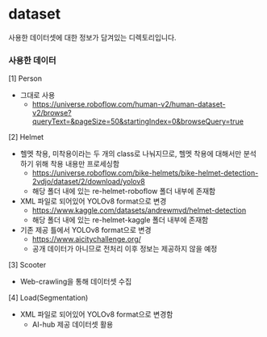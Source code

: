 # dataset
사용한 데이터셋에 대한 정보가 담겨있는 디렉토리입니다.


### 사용한 데이터
[1] Person
* 그대로 사용
  * https://universe.roboflow.com/human-v2/human-dataset-v2/browse?queryText=&pageSize=50&startingIndex=0&browseQuery=true

[2] Helmet
* 헬멧 착용, 미착용이라는 두 개의 class로 나눠지므로, 헬멧 착용에 대해서만 분석하기 위해 착용 내용만 프로세싱함
  * https://universe.roboflow.com/bike-helmets/bike-helmet-detection-2vdjo/dataset/2/download/yolov8
  * 해당 폴더 내에 있는 re-helmet-roboflow 폴더 내부에 존재함
* XML 파일로 되어있어 YOLOv8 format으로 변경
  * https://www.kaggle.com/datasets/andrewmvd/helmet-detection
  * 해당 폴더 내에 있는 re-helmet-kaggle 폴더 내부에 존재함
* 기존 제공 틀에서 YOLOv8 format으로 변경
  * https://www.aicitychallenge.org/
  * 공개 데이터가 아니므로 전처리 이후 정보는 제공하지 않을 예정

[3] Scooter
* Web-crawling을 통해 데이터셋 수집

[4] Load(Segmentation)
* XML 파일로 되어있어 YOLOv8 format으로 변경함
  * AI-hub 제공 데이터셋 활용
